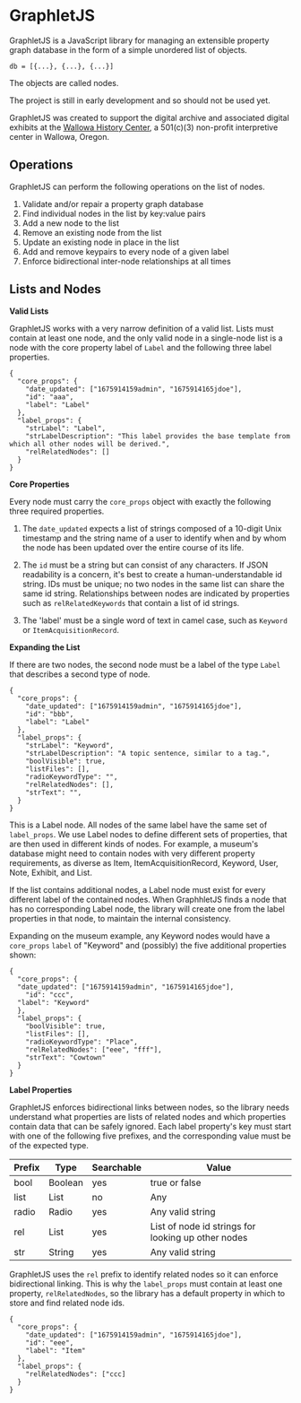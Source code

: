 # GraphletJS

GraphletJS is a JavaScript library for managing an extensible property graph database in the form of a simple unordered list of objects.  

`db = [{...}, {...}, {...}]`

The objects are called nodes.

The project is still in early development and so should not be used yet. 

GraphletJS was created to support the digital archive and associated digital exhibits at the <a href="https://www.wallowahistory.org/">Wallowa History Center</a>, a 501(c)(3) non-profit interpretive center in Wallowa, Oregon.

## Operations

GraphletJS can perform the following operations on the list of nodes.

1. Validate and/or repair a property graph database
1. Find individual nodes in the list by key:value pairs
1. Add a new node to the list
1. Remove an existing node from the list
1. Update an existing node in place in the list
1. Add and remove keypairs to every node of a given label
1. Enforce bidirectional inter-node relationships at all times

## Lists and Nodes

**Valid Lists**

GraphletJS works with a very narrow definition of a valid list. Lists must contain at least one node, and the only valid node in a single-node list is a node with the core property label of `Label` and the following three label properties. 

```
{
  "core_props": {
    "date_updated": ["1675914159admin", "1675914165jdoe"],
    "id": "aaa",
    "label": "Label"
  },
  "label_props": {
    "strLabel": "Label",
    "strLabelDescription": "This label provides the base template from which all other nodes will be derived.",
    "relRelatedNodes": []
  }
}
```

**Core Properties**

Every node must carry the `core_props` object with exactly the following three required properties.

1. The `date_updated` expects a list of strings composed of a 10-digit Unix timestamp and the string name of a user to identify when and by whom the node has been updated over the entire course of its life. 

1. The `id` must be a string but can consist of any characters. If JSON readability is a concern, it's best to create a human-understandable id string. IDs must be unique; no two nodes in the same list can share the same id string. Relationships between nodes are indicated by properties such as `relRelatedKeywords` that contain a list of id strings. 

1. The 'label' must be a single word of text in camel case, such as `Keyword` or `ItemAcquisitionRecord`. 

**Expanding the List**

If there are two nodes, the second node must be a label of the type `Label` that describes a second type of node.

```
{
  "core_props": {
    "date_updated": ["1675914159admin", "1675914165jdoe"],
    "id": "bbb",
    "label": "Label"
  },
  "label_props": {
    "strLabel": "Keyword",
    "strLabelDescription": "A topic sentence, similar to a tag.",
    "boolVisible": true,
    "listFiles": [],
    "radioKeywordType": "",
    "relRelatedNodes": [],
    "strText": "",
  }
}
```

This is a Label node. All nodes of the same label have the same set of `label_props`. We use Label nodes to define different sets of properties, that are then used in different kinds of nodes. For example, a museum's database might need to contain nodes with very different property requirements, as diverse as Item, ItemAcquisitionRecord, Keyword, User, Note, Exhibit, and List.

If the list contains additional nodes, a Label node must exist for every different label of the contained nodes. When GraphhletJS finds a node that has no corresponding Label node, the library will create one from the label properties in that node, to maintain the internal consistency. 

Expanding on the museum example, any Keyword nodes would have a `core_props` `label` of "Keyword" and (possibly) the five additional properties shown:

```
{
  "core_props": {
  "date_updated": ["1675914159admin", "1675914165jdoe"],
    "id": "ccc",
  "label": "Keyword"
  },
  "label_props": {
    "boolVisible": true,
    "listFiles": [],
    "radioKeywordType": "Place",
    "relRelatedNodes": ["eee", "fff"],
    "strText": "Cowtown"
  }
}
```

**Label Properties**

GraphletJS enforces bidirectional links between nodes, so the library needs understand what properties are lists of related nodes and which properties contain data that can be safely ignored. Each label property's key must start with one of the following five prefixes, and the corresponding value must be of the expected type. 

|Prefix|Type|Searchable|Value|
|---|---|---|---|
|bool|Boolean|yes|true or false|
|list|List|no|Any|
|radio|Radio|yes|Any valid string|
|rel|List|yes|List of node id strings for looking up other nodes|
|str|String|yes|Any valid string|

GraphletJS uses the `rel` prefix to identify related nodes so it can enforce bidirectional linking. This is why the `label_props` must contain at least one property, `relRelatedNodes`, so the library has a default property in which to store and find related node ids.

```
{
  "core_props": {
    "date_updated": ["1675914159admin", "1675914165jdoe"],
    "id": "eee",
    "label": "Item"
  },
  "label_props": {
    "relRelatedNodes": ["ccc]
  }
}
```
